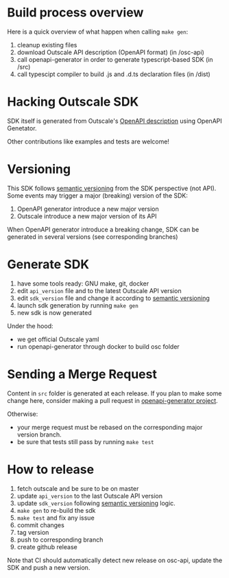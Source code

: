 # Build process overview

Here is a quick overview of what happen when calling `make gen`:
1. cleanup existing files
2. download Outscale API description (OpenAPI format) (in /osc-api)
3. call openapi-generator in order to generate typescript-based SDK (in /src)
4. call typescipt compiler to build .js and .d.ts declaration files (in /dist)

# Hacking Outscale SDK

SDK itself is generated from Outscale's [OpenAPI description](https://github.com/outscale/osc-api) using OpenAPI Genetator.

Other contributions like examples and tests are welcome!

# Versioning

This SDK follows [semantic versioning](https://semver.org/) from the SDK perspective (not API).
Some events may trigger a major (breaking) version of the SDK:
1. OpenAPI generator introduce a new major version
2. Outscale introduce a new major version of its API

When OpenAPI generator introduce a breaking change, SDK can be generated in several versions (see corresponding branches)

# Generate SDK

1. have some tools ready: GNU make, git, docker
2. edit `api_version` file and to the latest Outscale API version
3. edit `sdk_version` file and change it according to [semantic versioning](https://semver.org/)
4. launch sdk generation by running `make gen`
5. new sdk is now generated

Under the hood:
- we get official Outscale yaml
- run openapi-generator through docker to build osc folder

# Sending a Merge Request

Content in `src` folder is generated at each release.
If you plan to make some change here, consider making a pull request in [openapi-generator project](https://github.com/OpenAPITools/openapi-generator/).

Otherwise:
- your merge request must be rebased on the corresponding major version branch.
- be sure that tests still pass by running `make test`

# How to release

1. fetch outscale and be sure to be on master
2. update `api_version` to the last Outscale API version
3. update `sdk_version` following [semantic versioning](https://semver.org/) logic.
5. `make gen` to re-build the sdk
6. `make test` and fix any issue
8. commit changes
9. tag version
10. push to corresponding branch
11. create github release

Note that CI should automatically detect new release on osc-api, update the SDK and push a new version.
